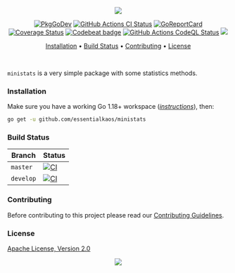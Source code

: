 <p align="center"><a href="#readme"><img src="https://gh.kaos.st/go-ministats.svg"/></a></p>

<p align="center">
  <a href="https://kaos.sh/g/ministats"><img src="https://gh.kaos.st/godoc.svg" alt="PkgGoDev" /></a>
  <a href="https://kaos.sh/w/ministats/ci"><img src="https://kaos.sh/w/ministats/ci.svg" alt="GitHub Actions CI Status" /></a>
  <a href="https://kaos.sh/r/ministats"><img src="https://kaos.sh/r/ministats.svg" alt="GoReportCard" /></a>
  <a href="https://kaos.sh/c/ministats"><img src="https://kaos.sh/c/ministats.svg" alt="Coverage Status" /></a>
  <a href="https://kaos.sh/b/ministats"><img src="https://kaos.sh/b/f4902ae0-738d-41dc-aedc-f7ec241a4b79.svg" alt="Codebeat badge" /></a>
  <a href="https://kaos.sh/w/ministats/codeql"><img src="https://kaos.sh/w/ministats/codeql.svg" alt="GitHub Actions CodeQL Status" /></a>
  <a href="#license"><img src="https://gh.kaos.st/apache2.svg"></a>
</p>

<p align="center"><a href="#installation">Installation</a> • <a href="#build-status">Build Status</a> • <a href="#contributing">Contributing</a> • <a href="#license">License</a></p>

<br/>

`ministats` is a very simple package with some statistics methods.

### Installation

Make sure you have a working Go 1.18+ workspace (_[instructions](https://go.dev/doc/install)_), then:

```bash
go get -u github.com/essentialkaos/ministats
```

### Build Status

| Branch | Status |
|--------|----------|
| `master` | [![CI](https://kaos.sh/w/ministats/ci.svg?branch=master)](https://kaos.sh/w/ministats/ci?query=branch:master) |
| `develop` | [![CI](https://kaos.sh/w/ministats/ci.svg?branch=develop)](https://kaos.sh/w/ministats/ci?query=branch:develop) |

### Contributing

Before contributing to this project please read our [Contributing Guidelines](https://github.com/essentialkaos/contributing-guidelines#contributing-guidelines).

### License

[Apache License, Version 2.0](http://www.apache.org/licenses/LICENSE-2.0)

<p align="center"><a href="https://essentialkaos.com"><img src="https://gh.kaos.st/ekgh.svg"/></a></p>
